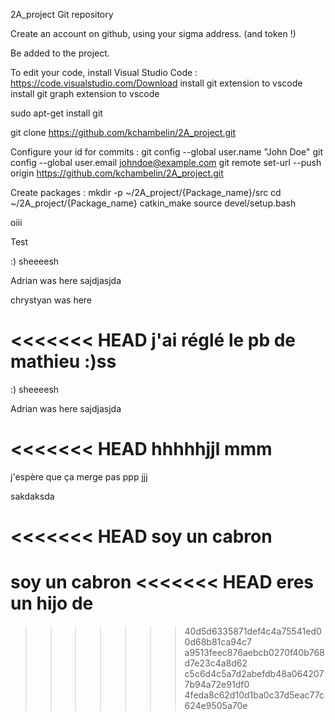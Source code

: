 2A_project
Git repository

Create an account on github, using your sigma address. (and token !)

Be added to the project.

To edit your code, install Visual Studio Code : https://code.visualstudio.com/Download install git extension to vscode install git graph extension to vscode

sudo apt-get install git

git clone https://github.com/kchambelin/2A_project.git

Configure your id for commits : git config --global user.name "John Doe" git config --global user.email johndoe@example.com git remote set-url --push origin https://github.com/kchambelin/2A_project.git

Create packages : mkdir -p ~/2A_project/{Package_name}/src cd ~/2A_project/{Package_name} catkin_make source devel/setup.bash

oiii

Test

:) sheeeesh

Adrian was here sajdjasjda

chrystyan was here

<<<<<<< HEAD
j'ai réglé le pb de mathieu :)ss
=======
:) sheeeesh


Adrian was here
sajdjasjda

<<<<<<< HEAD
hhhhhjjl
mmm
=======
j'espère que ça merge pas ppp
jjj



sakdaksda


<<<<<<< HEAD
soy un cabron
=======
soy un cabron
<<<<<<< HEAD
eres un hijo de 
=======
>>>>>>> 40d5d6335871def4c4a75541ed00d68b81ca94c7
>>>>>>> a9513feec876aebcb0270f40b768d7e23c4a8d62
>>>>>>> c5c6d4c5a7d2abefdb48a0642077b94a72e91df0
>>>>>>> 4feda8c62d10d1ba0c37d5eac77c624e9505a70e

